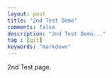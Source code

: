 ```yaml
---
layout: post
title: "2nd Test Demo"
comments: false
description: "2nd Test Demo..."
tag : [git]
keywords: "markdown"
---
```


2nd Test page.
